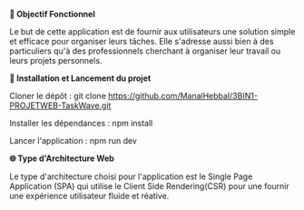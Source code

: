 
**🎯 Objectif Fonctionnel**

Le but de cette application est de fournir aux utilisateurs une solution simple et efficace pour organiser leurs tâches. Elle s'adresse aussi bien à des particuliers qu'à des professionnels cherchant à organiser leur travail ou leurs projets personnels.


**🚀 Installation et Lancement du projet**

Cloner le dépôt :
git clone https://github.com/ManalHebbal/3BIN1-PROJETWEB-TaskWave.git

Installer les dépendances :
npm install

Lancer l'application :
npm run dev



**🌐 Type d'Architecture Web**

Le type d'architecture choisi pour l'application est le Single Page Application (SPA) qui utilise le Client Side Rendering(CSR) pour une fournir une expérience utilisateur fluide et réative.
